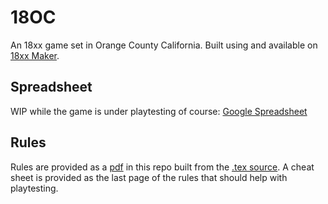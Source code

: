 # 18OC

An 18xx game set in Orange County California. Built using and available on [18xx
Maker](https://www.18xx-maker.com/18OC/map).

## Spreadsheet

WIP while the game is under playtesting of course: [Google
Spreadsheet](https://docs.google.com/spreadsheets/d/1h6_UddABJxumY0kb1_JH1b5ONmVrDsiEhTtU8KYldNs/edit?usp=sharing)

## Rules

Rules are provided as a [pdf](./18OC-rules.pdf) in this repo built from the
[.tex source](./18OC-rules.tex). A cheat sheet is provided as the last page of
the rules that should help with playtesting.
